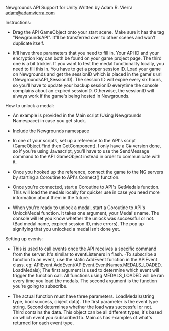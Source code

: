 Newgrounds API Support for Unity
Written by Adam R. Vierra
adam@adamvierra.com

Instructions:
- Drag the API GameObject onto your start scene. Make sure it has the tag "NewgroundsAPI". It'll be transferred over to other scenes and won't duplicate itself.

- It'll have three parameters that you need to fill in. Your API ID and your encryption key can both be found on your game project page. The third one is a bit trickier. If you want to test the medal functionality locally, you need to fill this in. You have to get a proper session ID. Load your game on Newgrounds and get the sessionID which is placed in the game's url (NewgroundsAPI_SessionID). The session ID will expire every six hours, so you'll have to update your backup sessionID everytime the console complains about an expired sessionID. Otherwise, the sessionID will always work if the game's being hosted in Newgrounds.

How to unlock a medal:
- An example is provided in the Main script (Using Newgrounds Namespace) in case you get stuck.

- Include the Newgrounds namespace

- In one of your scripts, set up a reference to the API's script (GameObject.Find then GetComponent). I only have a C# version done, so if you're using Javascript, you'll have to use the SendMessage command to the API GameObject instead in order to communicate with it.

- Once you hooked up the reference, connect the game to the NG servers by starting a Coroutine to API's Connect() function.

- Once you're connected, start a Coroutine to API's GetMedals function. This will load the medals locally for quicker use in case you need more information about them in the future.

- When you're ready to unlock a medal, start a Coroutine to API's UnlockMedal function. It takes one argument, your Medal's name. The console will let you know whether the unlock was successful or not. (Bad medal name, expired session ID, misc errors). The pop up signifying that you unlocked a medal isn't done yet.

Setting up events:

- This is used to call events once the API receives a specific command from the server. It's similar to eventListeners in flash.
-To subscribe a function to an event, use the static AddEvent function in the APIEvent class. eg: APIEvent.AddEvent(APIEvent.EventNames.MEDALS_LOADED, LoadMedals); The first argument is used to determine which event will trigger the function call. All functions using MEDALS_LOADED will be ran every time you load the medals. The second argument is the function you're going to subscribe.

- The actual function must have three parameters. LoadMedals(string type, bool success, object data). The first parameter is the event type string. Second determines whether the load was successful or not. Third contains the data. This object can be all different types, it's based on which event you subscribed to. Main.cs has examples of what's returned for each event type.
